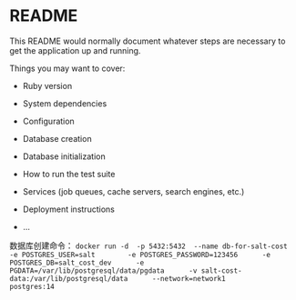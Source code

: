 # README

This README would normally document whatever steps are necessary to get the
application up and running.

Things you may want to cover:

* Ruby version

* System dependencies

* Configuration

* Database creation

* Database initialization

* How to run the test suite

* Services (job queues, cache servers, search engines, etc.)

* Deployment instructions

* ...


数据库创建命令： `docker run -d  -p 5432:5432  --name db-for-salt-cost     -e POSTGRES_USER=salt        -e POSTGRES_PASSWORD=123456      -e POSTGRES_DB=salt_cost_dev      -e PGDATA=/var/lib/postgresql/data/pgdata      -v salt-cost-data:/var/lib/postgresql/data      --network=network1       postgres:14`